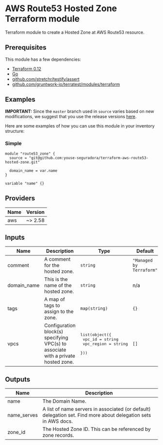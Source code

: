 # AWS Route53 Hosted Zone Terraform module

Terraform module to create a Hosted Zone at AWS Route53 resource.

## Prerequisites

This module has a few dependencies:

- [Terraform 0.12](https://learn.hashicorp.com/terraform/getting-started/install.html)
- [Go](https://golang.org/doc/install)
- [github.com/stretchr/testify/assert](https://github.com/stretchr/testify)
- [github.com/gruntwork-io/terratest/modules/terraform](https://github.com/gruntwork-io/terratest)

## Examples

**IMPORTANT:** Since the `master` branch used in `source` varies based on new modifications, we suggest that you use the release versions [here](https://github.com/youse-seguradora/terraform-aws-route53-record/releases).

Here are some examples of how you can use this module in your inventory structure:

### Simple

```hcl
module "route53_zone" {
  source = "git@github.com:youse-seguradora/terraform-aws-route53-hosted-zone.git"

  domain_name = var.name
}

variable "name" {}
```

<!-- BEGINNING OF PRE-COMMIT-TERRAFORM DOCS HOOK -->
## Providers

| Name | Version |
|------|---------|
| aws | ~> 2.58 |

## Inputs

| Name | Description | Type | Default | Required |
|------|-------------|------|---------|:-----:|
| comment | A comment for the hosted zone. | `string` | `"Managed by Terraform"` | no |
| domain\_name | This is the name of the hosted zone. | `string` | n/a | yes |
| tags | A map of tags to assign to the zone. | `map(string)` | `{}` | no |
| vpcs | Configuration block(s) specifying VPC(s) to associate with a private hosted zone. | <pre>list(object({<br>    vpc_id     = string<br>    vpc_region = string<br>  }))</pre> | `[]` | no |

## Outputs

| Name | Description |
|------|-------------|
| name | The Domain Name. |
| name\_serves | A list of name servers in associated (or default) delegation set. Find more about delegation sets in AWS docs. |
| zone\_id | The Hosted Zone ID. This can be referenced by zone records. |

<!-- END OF PRE-COMMIT-TERRAFORM DOCS HOOK -->